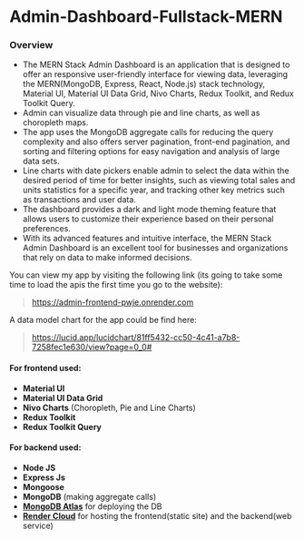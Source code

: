 # Admin-Dashboard-Fullstack-MERN

### Overview
* The MERN Stack Admin Dashboard is an application that is designed to offer an responsive user-friendly interface for viewing data, leveraging the MERN(MongoDB, Express, React, Node.js) stack technology, Material UI, Material UI Data Grid, Nivo Charts, Redux Toolkit, and Redux Toolkit Query.
* Admin can visualize data through pie and line charts, as well as choropleth maps.
* The app uses the MongoDB aggregate calls for reducing the query complexity and also offers server pagination, front-end pagination, and sorting and filtering options for easy navigation and analysis of large data sets.
* Line charts with date pickers enable admin to select the data within the desired period of time for better insights, such as viewing total sales and units statistics for a specific year, and tracking other key metrics such as transactions and user data.
* The dashboard provides a dark and light mode theming feature that allows users to customize their experience based on their personal preferences.
* With its advanced features and intuitive interface, the MERN Stack Admin Dashboard is an excellent tool for businesses and organizations that rely on data to make informed decisions.

You can view my app by visiting the following link (its going to take some time to load the apis the first time you go to the website):
> https://admin-frontend-pwje.onrender.com

A data model chart for the app could be find here: 
> https://lucid.app/lucidchart/81ff5432-cc50-4c41-a7b8-7258fec1e630/view?page=0_0#

#### For frontend used: 
 - **Material UI**
 - **Material UI Data Grid**
 - **Nivo Charts** (Choropleth, Pie and Line Charts)
 - **Redux Toolkit**
 - **Redux Toolkit Query**  
#### For backend used:
- **Node JS**
- **Express Js**
- **Mongoose**
- **MongoDB** (making aggregate calls)
- [**MongoDB Atlas**](https://www.mongodb.com/atlas/database) for deploying the DB
- [**Render Cloud**](https://render.com/) for hosting the frontend(static site) and the backend(web service)
